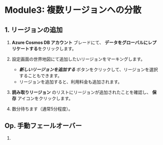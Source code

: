 # Module3: 複数リージョンへの分散

## 1. リージョンの追加

1. **Azure Cosmos DB アカウント** ブレードにて、 **データをグローバルにレプリケートする**をクリックします。

1. 設定画面の世界地図にて追加したいリージョンをマーキングします。

    * ***新しいリージョンを追加する*** ボタンをクリックして、リージョンを選択することもできます。
    * リージョンを追加すると、利用料金も追加されます。

1. **読み取りリージョン** のリストにリージョンが追加されたことを確認し、 **保存** アイコンをクリックします。

1. 数分待ちます（通常5分程度）。

## Op. 手動フェールオーバー

1. 
